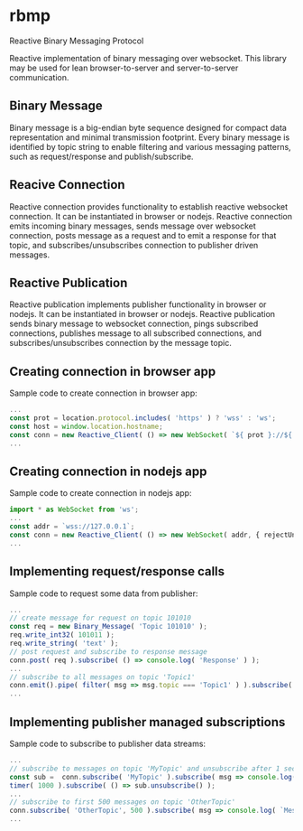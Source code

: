 # rbmp
Reactive Binary Messaging Protocol

Reactive implementation of binary messaging over websocket.
This library may be used for lean browser-to-server and server-to-server communication.


## Binary Message
Binary message is a big-endian byte sequence designed for compact data representation and minimal transmission footprint.
Every binary message is identified by topic string to enable filtering and various messaging patterns,
 such as request/response and publish/subscribe.


## Reacive Connection
Reactive connection provides functionality to establish reactive websocket connection.
It can be instantiated in browser or nodejs.
Reactive connection emits incoming binary messages,
 sends message over websocket connection,
 posts message as a request and to emit a response for that topic,
 and subscribes/unsubscribes connection to publisher driven messages.


## Reactive Publication
Reactive publication implements publisher functionality in browser or nodejs.
It can be instantiated in browser or nodejs.
Reactive publication sends binary message to websocket connection,
 pings subscribed connections,
 publishes message to all subscribed connections,
 and subscribes/unsubscribes connection by the message topic.


## Creating connection in browser app
Sample code to create connection in browser app:

```ts
...
const prot = location.protocol.includes( 'https' ) ? 'wss' : 'ws';
const host = window.location.hostname;
const conn = new Reactive_Client( () => new WebSocket( `${ prot }://${ host }` ) );
...
```


## Creating connection in nodejs app
Sample code to create connection in nodejs app:

```ts
import * as WebSocket from 'ws';
...
const addr = `wss://127.0.0.1`;
const conn = new Reactive_Client( () => new WebSocket( addr, { rejectUnauthorized: false } ) );
...
```


## Implementing request/response calls
Sample code to request some data from publisher:

```ts
...
// create message for request on topic 101010
const req = new Binary_Message( 'Topic 101010' );
req.write_int32( 101011 );
req.write_string( 'text' );
// post request and subscribe to response message
conn.post( req ).subscribe( () => console.log( 'Response' ) );
...
// subscribe to all messages on topic 'Topic1'
conn.emit().pipe( filter( msg => msg.topic === 'Topic1' ) ).subscribe( () => console.log( `Message ${ msg.topic }` ) );
...
```


## Implementing publisher managed subscriptions
Sample code to subscribe to publisher data streams:

```ts
...
// subscribe to messages on topic 'MyTopic' and unsubscribe after 1 second
const sub =  conn.subscribe( 'MyTopic' ).subscribe( msg => console.log( `Message ${ msg.topic }` ) );
timer( 1000 ).subscribe( () => sub.unsubscribe() );
...
// subscribe to first 500 messages on topic 'OtherTopic'
conn.subscribe( 'OtherTopic', 500 ).subscribe( msg => console.log( `Message ${ msg.topic }` ) );
...
```
